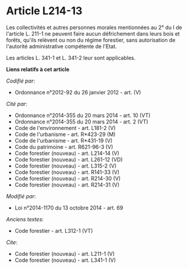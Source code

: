 # Article L214-13

Les collectivités et autres personnes morales mentionnées au 2° du I de l'article L. 211-1 ne peuvent faire aucun
défrichement dans leurs bois et forêts, qu'ils relèvent ou non du régime forestier, sans autorisation de l'autorité
administrative compétente de l'Etat.

Les articles L. 341-1 et L. 341-2 leur sont applicables.

**Liens relatifs à cet article**

_Codifié par_:

  - Ordonnance n°2012-92 du 26 janvier 2012 - art. (V)

_Cité par_:

  - Ordonnance n°2014-355 du 20 mars 2014 - art. 10 (VT)
  - Ordonnance n°2014-355 du 20 mars 2014 - art. 2 (VT)
  - Code de l'environnement - art. L181-2 (V)
  - Code de l'urbanisme - art. R*423-29 (M)
  - Code de l'urbanisme - art. R*431-19 (V)
  - Code du patrimoine - art. R621-96-3 (V)
  - Code forestier (nouveau) - art. L214-14 (V)
  - Code forestier (nouveau) - art. L261-12 (VD)
  - Code forestier (nouveau) - art. L315-2 (V)
  - Code forestier (nouveau) - art. R141-33 (V)
  - Code forestier (nouveau) - art. R214-30 (V)
  - Code forestier (nouveau) - art. R214-31 (V)

_Modifié par_:

  - Loi n°2014-1170 du 13 octobre 2014 - art. 69

_Anciens textes_:

  - Code forestier - art. L312-1 (VT)

_Cite_:

  - Code forestier (nouveau) - art. L211-1 (V)
  - Code forestier (nouveau) - art. L341-1 (V)
